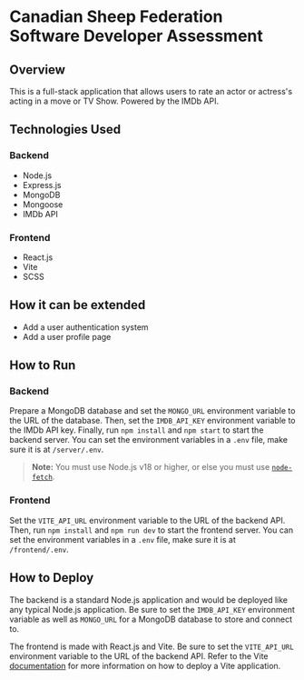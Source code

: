 # Canadian Sheep Federation Software Developer Assessment

## Overview

This is a full-stack application that allows users to rate an actor or actress's acting in a move or TV Show. Powered by the IMDb API.

## Technologies Used

### Backend

- Node.js
- Express.js
- MongoDB
- Mongoose
- IMDb API

### Frontend

- React.js
- Vite
- SCSS

## How it can be extended

- Add a user authentication system
- Add a user profile page

## How to Run

### Backend

Prepare a MongoDB database and set the `MONGO_URL` environment variable to the URL of the database. Then, set the `IMDB_API_KEY` environment variable to the IMDb API key. Finally, run `npm install` and `npm start` to start the backend server. You can set the environment variables in a `.env` file, make sure it is at `/server/.env`.

> **Note:** You must use Node.js v18 or higher, or else you must use [`node-fetch`](https://www.npmjs.com/package/node-fetch).

### Frontend

Set the `VITE_API_URL` environment variable to the URL of the backend API. Then, run `npm install` and `npm run dev` to start the frontend server. You can set the environment variables in a `.env` file, make sure it is at `/frontend/.env`.

## How to Deploy

The backend is a standard Node.js application and would be deployed like any typical Node.js application. Be sure to set the `IMDB_API_KEY` environment variable as well as `MONGO_URL` for a MongoDB database to store and connect to.

The frontend is made with React.js and Vite. Be sure to set the `VITE_API_URL` environment variable to the URL of the backend API. Refer to the Vite [documentation](https://vitejs.dev/guide/static-deploy.html) for more information on how to deploy a Vite application.
